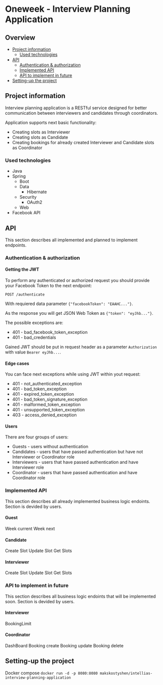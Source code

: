 # Oneweek - Interview Planning Application

## Overview
* [Project information](#project-information)
  * [Used technologies](#used-technologies)
* [API](#api)
  * [Authentication & authorization](#authentication--authorization)
  * [Implemented API](#implemented-api)
  * [API to implement in future](#api-to-implement-in-future)
* [Setting-up the project](#setting-up-the-project)

## Project information
Interview planning application is a RESTful service designed for better communication between interviewers and candidates through coordinators.

Application supports next basic functionality:
  - Creating slots as Interviewer
  - Creating slots as Candidate
  - Creating bookings for already created Interviewer and Candidate slots as Coordinator

### Used technologies
- Java
- Spring
  - Boot
  - Data
    - Hibernate
  - Security
    - OAuth2
  - Web
- Facebook API

## API
This section describes all implemented and planned to implement endpoints.

### Authentication & authorization

#### Getting the JWT

To perform any authenticated or authorized request you should provide your Facebook Token to the next endpoint:

`POST /authenticate`

With requiered data parameter `{"facebookToken": "EAAHC..."}`.

As the response you will get JSON Web Token as `{"token": "eyJhb..."}`.

The possible exceptions are:
- 401 - bad_facebook_token_exception
- 401 - bad_credentials

Gained JWT should be put in request header as a parameter `Authorization` with value `Bearer eyJhb...`.

#### Edge cases

You can face next exceptions while using JWT within yout request:
- 401 - not_authenticated_exception 
- 401 - bad_token_exception
- 401 - expired_token_exception
- 401 - bad_token_signature_exception
- 401 - malformed_token_exception
- 401 - unsupported_token_exception
- 403 - access_denied_exception

#### Users
There are four groups of users:
- Guests - users without authentication
- Candidates - users that have passed authentication but have not Interviewer or Coordinator role
- Interviewers - users that have passed authentication and have Interviewer role
- Сoordinator - users that have passed authentication and have Coordinator role

### Implemented API
This section describes all already implemented business logic endoints. Section is devided by users.

#### Guest
Week current
Week next

#### Candidate
Create Slot
Update Slot
Get Slots

#### Interviewer
Create Slot
Update Slot
Get Slots

### API to implement in future
This section describes all business logic endoints that will be implemented soon. Section is devided by users.

#### Interviewer
BookingLimit

#### Coordinator
DashBoard
Booking create
Booking update
Booking delete

## Setting-up the project
Docker compose
`docker run -d -p 8080:8080 makskostyshen/intellias-interview-planning-application`

